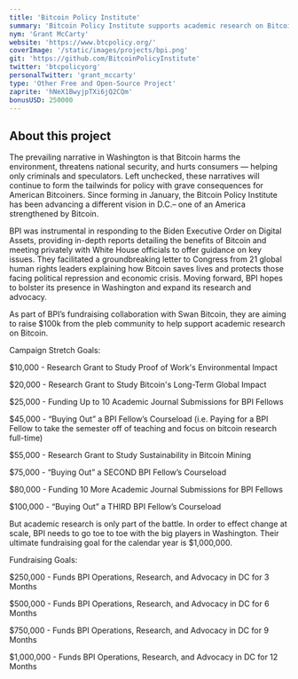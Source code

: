 ```yaml
---
title: 'Bitcoin Policy Institute'
summary: 'Bitcoin Policy Institute supports academic research on Bitcoin and conducts advocacy in Washington D.C.'
nym: 'Grant McCarty'
website: 'https://www.btcpolicy.org/'
coverImage: '/static/images/projects/bpi.png'
git: 'https://github.com/BitcoinPolicyInstitute'
twitter: 'btcpolicyorg'
personalTwitter: 'grant_mccarty'
type: 'Other Free and Open-Source Project'
zaprite: 'hNeX1BwyjpTXi6jQ2CQm'
bonusUSD: 250000
---
```


## About this project

The prevailing narrative in Washington is that Bitcoin harms the environment, threatens national security, and hurts consumers — helping only criminals and speculators. Left unchecked, these narratives will continue to form the tailwinds for policy with grave consequences for American Bitcoiners. Since forming in January, the Bitcoin Policy Institute has been advancing a different vision in D.C.– one of an America strengthened by Bitcoin. 

BPI was instrumental in responding to the Biden Executive Order on Digital Assets, providing in-depth reports detailing the benefits of Bitcoin and meeting privately with White House officials to offer guidance on key issues. They facilitated a groundbreaking letter to Congress from 21 global human rights leaders explaining how Bitcoin saves lives and protects those facing political repression and economic crisis. Moving forward, BPI hopes to bolster its presence in Washington and expand its research and advocacy. 

As part of BPI’s fundraising collaboration with Swan Bitcoin, they are aiming to raise $100k from the pleb community to help support academic research on Bitcoin.

Campaign Stretch Goals:

$10,000 - Research Grant to Study Proof of Work's Environmental Impact

$20,000 - Research Grant to Study Bitcoin's Long-Term Global Impact

$25,000 - Funding Up to 10 Academic Journal Submissions for BPI Fellows

$45,000 - “Buying Out” a BPI Fellow’s Courseload (i.e. Paying for a BPI Fellow to take the semester off of teaching and focus on bitcoin research full-time)

$55,000 - Research Grant to Study Sustainability in Bitcoin Mining

$75,000 - “Buying Out” a SECOND BPI Fellow’s Courseload

$80,000 - Funding 10 More Academic Journal Submissions for BPI Fellows

$100,000 - “Buying Out” a THIRD BPI Fellow’s Courseload

But academic research is only part of the battle. In order to effect change at scale, BPI needs to go toe to toe with the big players in Washington. Their ultimate fundraising goal for the calendar year is $1,000,000.

Fundraising Goals:

$250,000 - Funds BPI Operations, Research, and Advocacy in DC for 3 Months

$500,000 - Funds BPI Operations, Research, and Advocacy in DC for 6 Months

$750,000 - Funds BPI Operations, Research, and Advocacy in DC for 9 Months

$1,000,000 - Funds BPI Operations, Research, and Advocacy in DC for 12 Months
